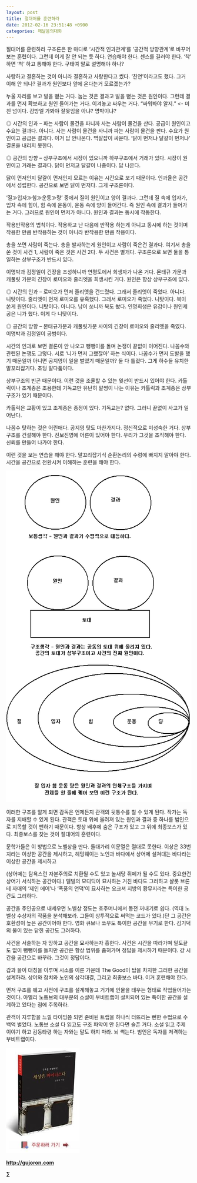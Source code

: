 ```yaml
---
layout: post
title: 절대어를 훈련하라
date: 2012-02-16 23:51:48 +0900
categories: 깨달음의대화
---
```

  
절대어를 훈련하라 구조론은 한 마디로 ‘시간적 인과관계’를 ‘공간적 방향관계’로 바꾸어 보는 훈련이다. 그런데 이게 잘 안 되는 듯 하다. 연습해야 한다. 센스를 길러야 한다. ‘착’ 하면 ‘척’ 하고 통해야 한다. 구태여 말로 설명해야 하나? 

사랑하고 결혼하는 것이 아니라 결혼하고 사랑한다고 썼다. ‘친연’이라고도 했다. 그거 이해 안 되나? 결과가 원인보다 앞에 온다는거 모르겠는가? 

누울 자리를 보고 발을 뻗는 거다. 눕는 것은 결과고 발을 뻗는 것은 원인이다. 그런데 결과를 먼저 확보하고 원인 들어가는 거다. 이겨놓고 싸우는 거다. “싸워봐야 알지.” <- 미친 넘이다. 감방엘 가봐야 잘못임을 아냐? 명박이냐? 

◎ 시간의 인과 – 파는 사람이 물건을 파니까 사는 사람이 물건을 산다. 공급이 원인이고 수요는 결과다. 아니다. 사는 사람이 물건을 사니까 파는 사람이 물건을 판다. 수요가 원인이고 공급은 결과다. 이거 답 안나온다. 멱살잡이 싸운다. ‘닭이 먼저냐 달걀이 먼저냐’ 결론을 내리지 못한다. 

◎ 공간의 방향 – 상부구조에서 시장이 있으니까 하부구조에서 거래가 있다. 시장이 원인이고 거래는 결과다. 닭이 먼저고 달걀이 나중이다. 답 나온다. 

닭이 먼저인지 달걀이 먼저인지 모르는 이유는 시간으로 보기 때문이다. 인과율은 공간에서 성립한다. 공간으로 보면 닭이 먼저다. 그게 구조론이다. 

‘질≫입자≫힘≫운동≫량’ 중에서 질이 원인이고 양이 결과다. 그런데 질 속에 입자가, 입자 속에 힘이, 힘 속에 운동이, 운동 속에 양이 들어간다. 즉 원인 속에 결과가 들어가는 거다. 그러므로 원인이 먼저가 아니다. 원인과 결과는 동시에 작동한다. 

작용반작용의 법칙이다. 작용하고 난 다음에 반작용 하는게 아니고 동시에 하는 것이며 작용한 만큼 반작용하는 것이 아니라 반작용한 만큼 작용이다. 

총을 쏘면 사람이 죽는다. 총을 발사하는게 원인이고 사람이 죽은건 결과다. 여기서 총을 쏜 것이 사건 1, 사람이 죽은 것은 사건 2다. 두 사건은 별개다. 구조론으로 보면 둘을 통일하는 상부구조가 반드시 있다. 

이명박과 김정일이 긴장을 조성하니까 연평도에서 희생자가 나온 거다. 몬태규 가문과 캐풀릿 가문의 긴장이 로미오와 줄리엣을 희생시킨 거다. 원인은 항상 상부구조에 있다. 

◎ 시간의 인과 – 로미오가 먼저 줄리엣을 건드렸다. 그래서 줄리엣이 죽었다. 아니다. 니탓이다. 줄리엣이 먼저 로미오를 유혹했다. 그래서 로미오가 죽었다. 니탓이다. 북이 쏜게 원인이다. 니탓이다. 아니다. 남이 쏘니까 북도 쐈다. 인명희생은 유감이나 원인제공은 니가 했다. 이게 다 니탓이다. 

◎ 공간의 방향 – 몬태규가문과 캐풀릿가문 사이의 긴장이 로미오와 줄리엣을 죽였다. 이명박과 김정일이 공범이다. 

시간의 인과로 보면 결론이 안 나오고 뺑뺑이를 돌며 논쟁이 끝없이 이어진다. 나꼼수와 관련된 논쟁도 그렇다. 서로 ‘니가 먼저 그랬잖아’ 하는 식이다. 나꼼수가 먼저 도발을 했기 때문일까 아니면 공지영이 일을 벌였기 때문일까? 둘 다 틀렸다. 그게 하수들 유치한 말꼬리잡기다. 초딩 말다툼이다. 

상부구조의 빈곤 때문이다. 이런 것을 조율할 수 있는 윗선이 반드시 있어야 한다. 카톨릭이나 조계종은 조용한데 기독교만 유난히 말썽이 나는 이유는 카톨릭과 조계종은 상부구조가 있기 때문이다. 

카톨릭은 교황이 있고 조계종은 종정이 있다. 기독교는? 없다. 그러니 끝없이 사고가 일어난다. 

나꼼수 탓하는 것은 어린애다. 공지영 탓도 마찬가지다. 정신적으로 미성숙한 거다. 상부구조를 건설해야 한다. 진보진영에 어른이 있어야 한다. 우리가 그것을 조직해야 한다. 신뢰를 만들어 나가야 한다. 

이런 것을 보는 연습을 해야 한다. 말꼬리잡기식 순환논리의 수렁에 빠지지 말아야 한다. 시간을 공간으로 전환시켜 이해하는 훈련을 해야 한다. 



 <img alt="a12.GIF" src="files/attach/images/198/437/239/a12.GIF" width="549" height="901" />



이러한 구조를 알게 되면 감독은 언제든지 관객의 뒷통수를 칠 수 있게 된다. 작가는 독자를 지배할 수 있게 된다. 관객은 토대 위에 올려져 있는 원인과 결과 중 하나를 범인으로 지목할 것이 뻔하기 때문이다. 항상 배후에 숨은 구조가 있고 그 위에 최종보스가 있다. 최종보스를 찾는 것이 절대어의 훈련이다. 

문학가들은 이 방법으로 노벨상을 딴다. 돌대가리 이문열은 절대로 못한다. 이상은 33번지라는 이상한 공간을 제시하고, 헤밍웨이는 노인과 바다에서 상어떼 설쳐대는 바다라는 이상한 공간을 제시하고 

(상어떼는 탐욕스런 자본주의로 치환될 수도 있고 놀새당 쥐떼가 될 수도 있다. 중요한건 상어가 서식하는 공간이다.) 멜빌의 모디딕이 묘사하는 거친 바다도 그러하고 샬롯 브론테 자매의 ‘제인 에어’나 ‘폭풍의 언덕’이 묘사하는 요크셔 지방의 황무지라는 특이한 공간도 그러하다. 

공간을 주인공으로 내세우면 노벨상 정도는 호주머니에서 동전 꺼내기로 쉽다. (역대 노벨상 수상자의 작품을 분석해보라. 그들이 상투적으로 써먹는 코드가 있다.)단 그 공간은 호환성이 높은 공간이어야 한다. 영화 큐브나 쏘우도 특이한 공간을 무기로 한다. 김기덕의 물이 있는 닫힌 공간도 그러하다. 



사건을 서술하는 자 망하고 공간을 묘사하는자 흥한다. 사건은 시간을 따라가며 밑도끝도 없이 뺑뺑이를 돌지만 공간은 항상 범위를 좁혀가며 정답을 제시하기 때문이다. 걍 시간을 공간으로 바꾸라. 그것이 정답이다. 



갑과 을이 대칭을 이루며 시소를 이룬 가운데 The Good이 탑을 차지한 그러한 공간을 설계하라. 상어와 참치와 노인의 삼각대결, 그리고 최종보스 바다. 이거 훈련해야 한다. 



먼저 구조를 꿰고 사전에 구조를 설계해놓고 거기에 인물을 태우는 형태로 작업들어가는 것이다. 아멜리 노통브의 대부분의 소설이 부비트랩이 설치되어 있는 특이한 공간을 설계하고 있다는 점에 주목하라. 



관객이 지루함을 느낄 타이밍쯤 되면 준비된 트랩을 하나씩 터뜨리는 뻔한 수법으로 수백억 벌었다. 노통브 소설 다 읽고도 구조 파악이 안 된다면 슬픈 거다. 소설 읽고 주제 이야기 하고 감동타령 하는 자와는 말도 하지 마라. 뇌 썩는다. 범인은 독자를 저격하는 부비트랩이다.















<a href="?mid=book_minus&act=dispBoardWrite" target="_self"><img alt="0.JPG" src="files/attach/images/198/668/222/0.JPG" width="200" height="287" /> </a>


  






**http://gujoron.com**  


**∑**